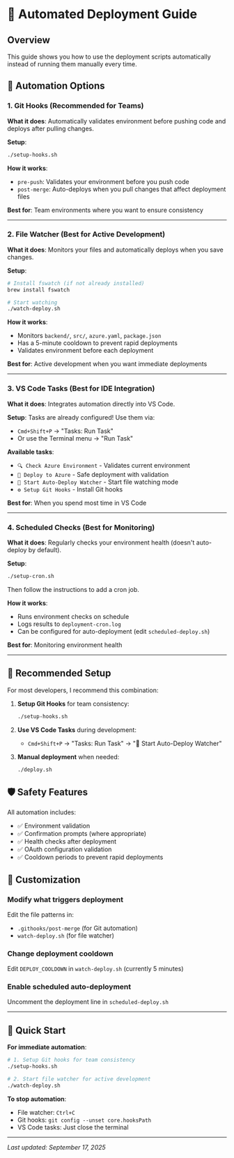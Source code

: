 # 🤖 Automated Deployment Guide

## Overview

This guide shows you how to use the deployment scripts automatically instead of running them manually every time.

## 🚀 Automation Options

### 1. Git Hooks (Recommended for Teams)

**What it does**: Automatically validates environment before pushing code and deploys after pulling changes.

**Setup**:

```bash
./setup-hooks.sh
```

**How it works**:

- `pre-push`: Validates your environment before you push code
- `post-merge`: Auto-deploys when you pull changes that affect deployment files

**Best for**: Team environments where you want to ensure consistency

---

### 2. File Watcher (Best for Active Development)

**What it does**: Monitors your files and automatically deploys when you save changes.

**Setup**:

```bash
# Install fswatch (if not already installed)
brew install fswatch

# Start watching
./watch-deploy.sh
```

**How it works**:

- Monitors `backend/`, `src/`, `azure.yaml`, `package.json`
- Has a 5-minute cooldown to prevent rapid deployments
- Validates environment before each deployment

**Best for**: Active development when you want immediate deployments

---

### 3. VS Code Tasks (Best for IDE Integration)

**What it does**: Integrates automation directly into VS Code.

**Setup**: Tasks are already configured! Use them via:

- `Cmd+Shift+P` → "Tasks: Run Task"
- Or use the Terminal menu → "Run Task"

**Available tasks**:

- `🔍 Check Azure Environment` - Validates current environment
- `🚀 Deploy to Azure` - Safe deployment with validation
- `👀 Start Auto-Deploy Watcher` - Start file watching mode
- `⚙️ Setup Git Hooks` - Install Git hooks

**Best for**: When you spend most time in VS Code

---

### 4. Scheduled Checks (Best for Monitoring)

**What it does**: Regularly checks your environment health (doesn't auto-deploy by default).

**Setup**:

```bash
./setup-cron.sh
```

Then follow the instructions to add a cron job.

**How it works**:

- Runs environment checks on schedule
- Logs results to `deployment-cron.log`
- Can be configured for auto-deployment (edit `scheduled-deploy.sh`)

**Best for**: Monitoring environment health

---

## 🎯 Recommended Setup

For most developers, I recommend this combination:

1. **Setup Git Hooks** for team consistency:

   ```bash
   ./setup-hooks.sh
   ```

2. **Use VS Code Tasks** during development:

   - `Cmd+Shift+P` → "Tasks: Run Task" → "👀 Start Auto-Deploy Watcher"

3. **Manual deployment** when needed:
   ```bash
   ./deploy.sh
   ```

## 🛡️ Safety Features

All automation includes:

- ✅ Environment validation
- ✅ Confirmation prompts (where appropriate)
- ✅ Health checks after deployment
- ✅ OAuth configuration validation
- ✅ Cooldown periods to prevent rapid deployments

## 🔧 Customization

### Modify what triggers deployment

Edit the file patterns in:

- `.githooks/post-merge` (for Git automation)
- `watch-deploy.sh` (for file watcher)

### Change deployment cooldown

Edit `DEPLOY_COOLDOWN` in `watch-deploy.sh` (currently 5 minutes)

### Enable scheduled auto-deployment

Uncomment the deployment line in `scheduled-deploy.sh`

---

## 🎉 Quick Start

**For immediate automation**:

```bash
# 1. Setup Git hooks for team consistency
./setup-hooks.sh

# 2. Start file watcher for active development
./watch-deploy.sh
```

**To stop automation**:

- File watcher: `Ctrl+C`
- Git hooks: `git config --unset core.hooksPath`
- VS Code tasks: Just close the terminal

---

_Last updated: September 17, 2025_
